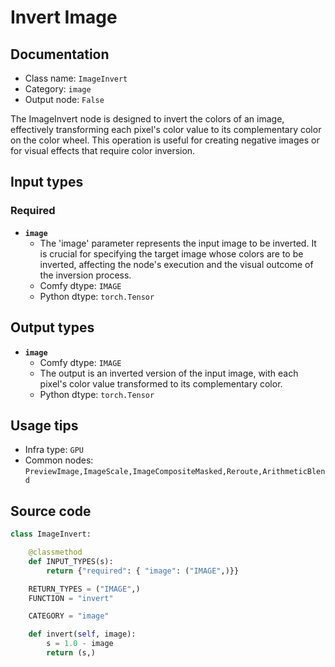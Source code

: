 # Invert Image
## Documentation
- Class name: `ImageInvert`
- Category: `image`
- Output node: `False`

The ImageInvert node is designed to invert the colors of an image, effectively transforming each pixel's color value to its complementary color on the color wheel. This operation is useful for creating negative images or for visual effects that require color inversion.
## Input types
### Required
- **`image`**
    - The 'image' parameter represents the input image to be inverted. It is crucial for specifying the target image whose colors are to be inverted, affecting the node's execution and the visual outcome of the inversion process.
    - Comfy dtype: `IMAGE`
    - Python dtype: `torch.Tensor`
## Output types
- **`image`**
    - Comfy dtype: `IMAGE`
    - The output is an inverted version of the input image, with each pixel's color value transformed to its complementary color.
    - Python dtype: `torch.Tensor`
## Usage tips
- Infra type: `GPU`
- Common nodes: `PreviewImage,ImageScale,ImageCompositeMasked,Reroute,ArithmeticBlend`


## Source code
```python
class ImageInvert:

    @classmethod
    def INPUT_TYPES(s):
        return {"required": { "image": ("IMAGE",)}}

    RETURN_TYPES = ("IMAGE",)
    FUNCTION = "invert"

    CATEGORY = "image"

    def invert(self, image):
        s = 1.0 - image
        return (s,)

```
